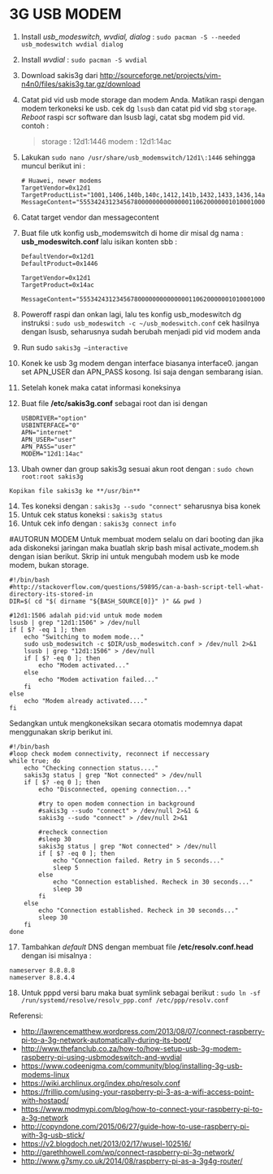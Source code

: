 # 3G USB MODEM
1.	Install *usb_modeswitch, wvdial, dialog* :  `sudo pacman -S --needed usb_modeswitch wvdial dialog`
2.	Install *wvdial* : `sudo pacman -S wvdial`
3.	Download sakis3g dari http://sourceforge.net/projects/vim-n4n0/files/sakis3g.tar.gz/download
4.	Catat pid vid usb mode storage dan modem Anda. Matikan raspi dengan modem terkoneksi ke usb. cek dg `lsusb` dan catat pid vid sbg `storage`. *Reboot* raspi scr software dan lsusb lagi, catat sbg modem pid vid. contoh :

	> storage	: 12d1:1446
	> modem		: 12d1:14ac
5.	Lakukan `sudo nano /usr/share/usb_modemswitch/12d1\:1446` sehingga muncul berikut ini :

	```
	# Huawei, newer modems
	TargetVendor=0x12d1
	TargetProductList="1001,1406,140b,140c,1412,141b,1432,1433,1436,14ac,1506,150c,1511"
	MessageContent="55534243123456780000000000000011062000000101000100000000000000"
	```
6.	Catat target vendor dan messagecontent
7.	Buat file utk konfig usb_modemswitch di home dir misal dg nama : **usb_modeswitch.conf** lalu isikan konten sbb :

	```
	DefaultVendor=0x12d1
	DefaultProduct=0x1446
	
	TargetVendor=0x12d1
	TargetProduct=0x14ac
	
	MessageContent="55534243123456780000000000000011062000000101000100000000000000"
	```

8.	Poweroff raspi dan onkan lagi, lalu tes konfig usb_modeswitch dg instruksi : 
	```sudo usb_modeswitch -c ~/usb_modeswitch.conf```
	cek hasilnya dengan lsusb, seharusnya sudah berubah menjadi pid vid modem anda
9.	Run sudo `sakis3g –interactive`
10.	Konek ke usb 3g modem dengan interface biasanya interface0. jangan set APN_USER dan APN_PASS kosong. Isi saja dengan sembarang isian.
11.	Setelah konek maka catat informasi koneksinya
12.	Buat file **/etc/sakis3g.conf** sebagai root dan isi dengan
	```
	USBDRIVER="option"
	USBINTERFACE="0"
	APN="internet"
	APN_USER="user"
	APN_PASS="user"
	MODEM="12d1:14ac"
	```

13.	 Ubah owner dan group sakis3g sesuai akun root dengan :
    `sudo chown root:root sakis3g` 

	Kopikan file sakis3g ke **/usr/bin**
14.	Tes koneksi dengan : `sakis3g --sudo "connect"`
seharusnya bisa konek
15.	Untuk cek status koneksi : `sakis3g status`
16.	Untuk cek info dengan : `sakis3g connect info`

#AUTORUN MODEM
Untuk membuat modem selalu on dari booting dan jika ada diskoneksi jaringan maka buatlah skrip bash misal activate_modem.sh dengan isian berikut. Skrip ini untuk mengubah modem usb ke mode modem, bukan storage.

```
#!/bin/bash
#http://stackoverflow.com/questions/59895/can-a-bash-script-tell-what-directory-its-stored-in
DIR=$( cd "$( dirname "${BASH_SOURCE[0]}" )" && pwd )

#12d1:1506 adalah pid:vid untuk mode modem
lsusb | grep "12d1:1506" > /dev/null
if [ $? -eq 1 ]; then
	echo "Switching to modem mode..."
	sudo usb_modeswitch -c $DIR/usb_modeswitch.conf > /dev/null 2>&1
	lsusb | grep "12d1:1506" > /dev/null
	if [ $? -eq 0 ]; then
		echo "Modem activated..."
	else
		echo "Modem activation failed..."
	fi
else
	echo "Modem already activated...."
fi
```

Sedangkan untuk mengkoneksikan secara otomatis modemnya dapat menggunakan skrip berikut ini.

```
#!/bin/bash
#loop check modem connectivity, reconnect if neccessary
while true; do
	echo "Checking connection status...."
	sakis3g status | grep "Not connected" > /dev/null
	if [ $? -eq 0 ]; then
		echo "Disconnected, opening connection..."
		
		#try to open modem connection in background
		#sakis3g --sudo "connect" > /dev/null 2>&1 &
		sakis3g --sudo "connect" > /dev/null 2>&1
		
		#recheck connection
		#sleep 30
		sakis3g status | grep "Not connected" > /dev/null
		if [ $? -eq 0 ]; then
			echo "Connection failed. Retry in 5 seconds..."
			sleep 5
		else
			echo "Connection established. Recheck in 30 seconds..."
			sleep 30
		fi 		 
	else
		echo "Connection established. Recheck in 30 seconds..."
		sleep 30
	fi
done
```

17. Tambahkan *default* DNS dengan membuat file **/etc/resolv.conf.head** dengan isi misalnya :
```
nameserver 8.8.8.8
nameserver 8.8.4.4
```

18. Untuk pppd versi baru maka buat symlink sebagai berikut : `sudo ln -sf /run/systemd/resolve/resolv_ppp.conf /etc/ppp/resolv.conf`

Referensi:
 - http://lawrencematthew.wordpress.com/2013/08/07/connect-raspberry-pi-to-a-3g-network-automatically-during-its-boot/
 - http://www.thefanclub.co.za/how-to/how-setup-usb-3g-modem-raspberry-pi-using-usbmodeswitch-and-wvdial
 - https://www.codeenigma.com/community/blog/installing-3g-usb-modems-linux
 - https://wiki.archlinux.org/index.php/resolv.conf
 - https://frillip.com/using-your-raspberry-pi-3-as-a-wifi-access-point-with-hostapd/
 - https://www.modmypi.com/blog/how-to-connect-your-raspberry-pi-to-a-3g-network
 - http://copyndone.com/2015/06/27/guide-how-to-use-raspberry-pi-with-3g-usb-stick/
 - https://v2.blogdoch.net/2013/02/17/wusel-102516/
 - http://garethhowell.com/wp/connect-raspberry-pi-3g-network/
 - http://www.g7smy.co.uk/2014/08/raspberry-pi-as-a-3g4g-router/
 
 
